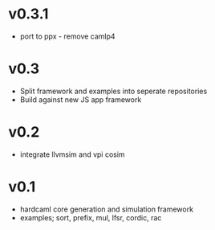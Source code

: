 # v0.3.1

* port to ppx - remove camlp4

# v0.3

* Split framework and examples into seperate repositories
* Build against new JS app framework

# v0.2

* integrate llvmsim and vpi cosim

# v0.1

* hardcaml core generation and simulation framework
* examples; sort, prefix, mul, lfsr, cordic, rac

